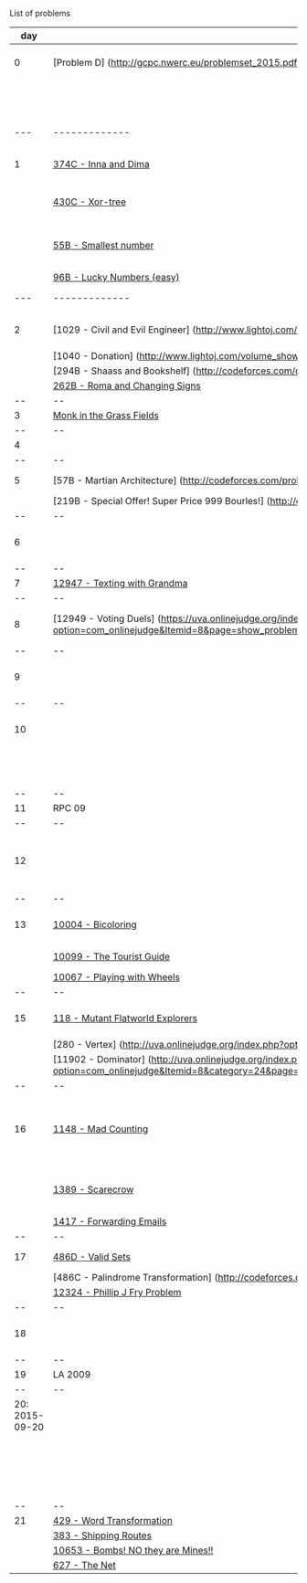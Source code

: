 List of problems



|day | Carlos        | Sebastián    | Manuel |
|--- | ------------- | ------------ | -----  |
| 0  |[Problem D] (http://gcpc.nwerc.eu/problemset_2015.pdf)  | | [11300 - Spreading the Wealth](https://uva.onlinejudge.org/index.php?option=com_onlinejudge&Itemid=8&page=show_problem&problem=2275)|
|    |  | | [1363 - Binary Matrix (II)](http://lightoj.com/volume_showproblem.php?problem=1363)|
|--- | ------------- | ------------ | -----  |
| 1  |[374C - Inna and Dima](http://codeforces.com/contest/374/problem/C) |[624 - CD](https://uva.onlinejudge.org/index.php?option=com_onlinejudge&Itemid=8&page=show_problem&problem=565)| [1155 - Power Transmission](http://lightoj.com/volume_showproblem.php?problem=1155)|
|    |[430C - Xor-tree](http://codeforces.com/contest/430/problem/C) |[10892 - LCM Cardinality](https://uva.onlinejudge.org/index.php?option=com_onlinejudge&Itemid=8&category=20&page=show_problem&problem=1833)| [1118 - Incredible Molecules](http://lightoj.com/volume_showproblem.php?problem=1118)|
|    |[55B - Smallest number](http://codeforces.com/contest/55/problem/B)|[10990 - Another New Function](https://uva.onlinejudge.org/index.php?option=com_onlinejudge&Itemid=8&page=show_problem&problem=1931)| |
|    |[96B - Lucky Numbers (easy)](http://codeforces.com/problemset/problem/96/B)| | |
|--- | ------------- | ------------ | -----  |
|2 |[1029 - Civil and Evil Engineer] (http://www.lightoj.com/volume_showproblem.php?problem=1029)|[10006 - Carmichael Numbers](https://uva.onlinejudge.org/index.php?option=com_onlinejudge&Itemid=8&page=show_problem&problem=947)| [1108 - Instant View of Big Bang](http://lightoj.com/volume_showproblem.php?problem=1108)|
| |[1040 - Donation] (http://www.lightoj.com/volume_showproblem.php?problem=1040) | | |
| |[294B - Shaass and Bookshelf] (http://codeforces.com/contest/294/problem/B) | | |
| |[262B - Roma and Changing Signs](http://codeforces.com/problemset/problem/262/B) | | |
|--|--|--|--|
|3 |[Monk in the Grass Fields](https://www.hackerearth.com/code-monk-sorting/algorithm/monk-in-the-grass-fields/description/)| |[1200 - Thief](http://lightoj.com/volume_showproblem.php?problem=1200) |
|--|--|--|--|
|4 | | | |
|--|--|--|--|
|5 |[57B - Martian Architecture] (http://codeforces.com/problemset/problem/57/B)| | [1237 - Cyber Cafe](http://lightoj.com/volume_showproblem.php?problem=1237)|
| |[219B - Special Offer! Super Price 999 Bourles!] (http://codeforces.com/problemset/problem/219/B)| | |
|--|--|--|--|
|6| |[10178 - Count the Faces.](https://uva.onlinejudge.org/index.php?option=com_onlinejudge&Itemid=8&category=785&page=show_problem&problem=1119)| |
|--|--|--|--|
|7|[12947 - Texting with Grandma](https://uva.onlinejudge.org/index.php?option=com_onlinejudge&Itemid=8&page=show_problem&category=24&problem=4826&mosmsg=Submission+received+with+ID+16068651)|||
|--|--|--|--|
|8|[12949 - Voting Duels] (https://uva.onlinejudge.org/index.php?option=com_onlinejudge&Itemid=8&page=show_problem&category=24&problem=4828&mosmsg=Submission+received+with+ID+16073682)||[Designing an Electronic Device](https://uva.onlinejudge.org/index.php?option=com_onlinejudge&Itemid=8&category=862&page=show_problem&problem=4822)|
|--|--|--|--|
|9|||[12948 - Interstellar Travel](https://uva.onlinejudge.org/index.php?option=com_onlinejudge&Itemid=8&page=show_problem&category=862&problem=4827&mosmsg=Submission+received+with+ID+16080867)|
|--|--|--|--|
|10|||[1097 - Lucky Number](http://lightoj.com/volume_showproblem.php?problem=1097)|
||||[10909 - Lucky Number](https://uva.onlinejudge.org/index.php?option=com_onlinejudge&Itemid=8&page=show_problem&problem=1850)|
|--|--|--|--|
|11|RPC  09| RPC 09| RPC 09|
|--|--|--|--|
|12||| [1097 - Lucky Number using Seg Tree](https://github.com/pin3da/Programming-contest/tree/master/solved/lightoj/1097%20-%20Lucky%20Number)|
|--|--|--|--|
|13|[10004 - Bicoloring](https://uva.onlinejudge.org/index.php?option=com_onlinejudge&Itemid=8&category=24&page=show_problem&problem=945)|[11902 - Dominator](https://uva.onlinejudge.org/index.php?option=com_onlinejudge&Itemid=8&page=show_problem&problem=3053)|[1095 - Arrange the Numbers ](https://github.com/pin3da/Programming-contest/tree/master/solved/lightoj/1095%20-%20Arrange%20the%20Numbers)|
| |[10099 - The Tourist Guide](https://uva.onlinejudge.org/index.php?option=com_onlinejudge&Itemid=8&page=show_problem&category=&problem=1040&mosmsg=Submission+received+with+ID+16101038)|[10090 - Marbles](https://uva.onlinejudge.org/index.php?option=com_onlinejudge&Itemid=8&page=show_problem&problem=1031)||
| |[10067 - Playing with Wheels](https://uva.onlinejudge.org/index.php?option=com_onlinejudge&Itemid=8&category=24&page=show_problem&problem=1008) | | |
|--|--|--|--|
|15|[118 - Mutant Flatworld Explorers](https://uva.onlinejudge.org/index.php?option=com_onlinejudge&Itemid=8&category=24&page=show_problem&problem=54) |[10567 - Helping Fill Bates](https://uva.onlinejudge.org/index.php?option=com_onlinejudge&Itemid=8&page=show_problem&problem=1508)|[12956 - Curious Guardians](https://uva.onlinejudge.org/index.php?option=com_onlinejudge&Itemid=8&page=show_problem&problem=4835)|
| |[280 - Vertex] (http://uva.onlinejudge.org/index.php?option=com_onlinejudge&Itemid=8&category=24&page=show_problem&problem=216) | | |
| |[11902 - Dominator] (http://uva.onlinejudge.org/index.php?option=com_onlinejudge&Itemid=8&category=24&page=show_problem&problem=3053) | | |
|--|--|--|--|
|16|[1148 - Mad Counting](http://www.lightoj.com/volume_showproblem.php?problem=1148)|[12032 - The Monkey and the Oiled Bamboo](https://uva.onlinejudge.org/index.php?option=com_onlinejudge&Itemid=8&page=show_problem&problem=3183)|[1404 - Sending Secret Messages](https://github.com/pin3da/Programming-contest/tree/master/solved/lightoj/1404%20-%20Sending%20Secret%20Messages)|
||[1389 - Scarecrow](http://www.lightoj.com/volume_showproblem.php?problem=1389)|[11634 - Generate random numbers](https://uva.onlinejudge.org/index.php?option=com_onlinejudge&Itemid=8&page=show_problem&problem=2681)|[1409 - Rent a Car](https://github.com/pin3da/Programming-contest/tree/master/solved/lightoj/1409%20-%20Rent%20a%20Car)|
||[1417 - Forwarding Emails](http://www.lightoj.com/volume_showproblem.php?problem=1417)|||
|--|--|--|--|
|17|[486D - Valid Sets](http://codeforces.com/problemset/problem/486/D) |[12954 - Spiral](https://uva.onlinejudge.org/index.php?option=com_onlinejudge&Itemid=8&page=show_problem&problem=4833)| [12961 - Lottery](https://uva.onlinejudge.org/index.php?option=com_onlinejudge&Itemid=8&page=show_problem&problem=4840)|
| |[486C - Palindrome Transformation] (http://codeforces.com/problemset/problem/486/C)| | |
| |[12324 - Phillip J Fry Problem](https://uva.onlinejudge.org/index.php?option=com_onlinejudge&Itemid=8&page=show_problem&problem=3746) | | |
|--|--|--|--|
|18| |[12532 - Interval Product](https://uva.onlinejudge.org/index.php?option=com_onlinejudge&Itemid=8&page=show_problem&problem=3977)| [1138 - Trailing Zeroes (III)](https://github.com/pin3da/Programming-contest/tree/master/solved/lightoj/1138%20-%20Trailing%20Zeroes%20%28III%29)|
|--|--|--|--|
|19|LA 2009| LA 2009| LA 2009|
|--|--|--|--|
|20: 2015-09-20|||[1176 - Getting a T-shirt](https://github.com/pin3da/Programming-contest/tree/master/solved/lightoj/1176%20-%20Getting%20a%20T-shirt)|
||||[1154 - Penguins](https://github.com/pin3da/Programming-contest/tree/master/solved/lightoj/1154%20-%20Penguins)|
||||[1156 - Jumping Frogs](https://github.com/pin3da/Programming-contest/tree/master/solved/lightoj/1156%20-%20Jumping%20Frogs)|
|--|--|--|--|
|21|[429 - Word Transformation](http://uva.onlinejudge.org/index.php?option=com_onlinejudge&Itemid=8&category=24&page=show_problem&problem=370)|||
||[383 - Shipping Routes](http://uva.onlinejudge.org/index.php?option=com_onlinejudge&Itemid=8&category=24&page=show_problem&problem=319)|||
||[10653 - Bombs! NO they are Mines!!](http://uva.onlinejudge.org/index.php?option=com_onlinejudge&Itemid=8&category=24&page=show_problem&problem=1594)|||
||[627 - The Net](http://uva.onlinejudge.org/index.php?option=com_onlinejudge&Itemid=8&category=24&page=show_problem&problem=568)|||

